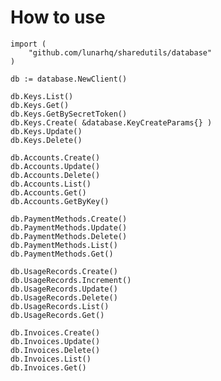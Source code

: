 How to use
=============

	import (
		"github.com/lunarhq/sharedutils/database"
	)

	db := database.NewClient()

	db.Keys.List()
	db.Keys.Get()
	db.Keys.GetBySecretToken()
	db.Keys.Create( &database.KeyCreateParams{} )
	db.Keys.Update()
	db.Keys.Delete()

	db.Accounts.Create()
	db.Accounts.Update()
	db.Accounts.Delete()
	db.Accounts.List()
	db.Accounts.Get()
	db.Accounts.GetByKey()

	db.PaymentMethods.Create()
	db.PaymentMethods.Update()
	db.PaymentMethods.Delete()
	db.PaymentMethods.List()
	db.PaymentMethods.Get()

	db.UsageRecords.Create()
	db.UsageRecords.Increment()
	db.UsageRecords.Update()
	db.UsageRecords.Delete()
	db.UsageRecords.List()
	db.UsageRecords.Get()

	db.Invoices.Create()
	db.Invoices.Update()
	db.Invoices.Delete()
	db.Invoices.List()
	db.Invoices.Get()
